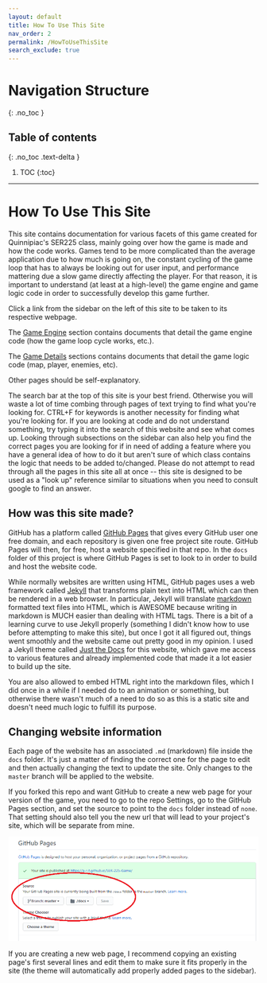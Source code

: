 ```yaml
---
layout: default
title: How To Use This Site
nav_order: 2
permalink: /HowToUseThisSite
search_exclude: true
---
```


# Navigation Structure
{: .no_toc }

## Table of contents
{: .no_toc .text-delta }

1. TOC
{:toc}

---

# How To Use This Site

This site contains documentation for various facets of this game created for Quinnipiac's SER225 class, mainly going over
how the game is made and how the code works. Games tend to be more complicated than the average application due to how much is going on,
the constant cycling of the game loop that has to always be looking out for user input, and performance mattering due a slow
game directly affecting the player. For that reason, it is important to understand (at least at a high-level) the game engine and game logic
code in order to successfully develop this game further.

Click a link from the sidebar on the left of this site to be taken to its respective webpage.

The [Game Engine](/GameEngine) section contains documents that detail the game engine code (how the game loop cycle works, etc.).

The [Game Details](/GameDetails) sections contains documents that detail the game logic code (map, player, enemies, etc).

Other pages should be self-explanatory.

The search bar at the top of this site is your best friend. Otherwise you will waste a lot of time combing through pages of text
trying to find what you're looking for. CTRL+F for keywords is another necessity for finding what you're looking for. If you are looking
at code and do not understand something, try typing it into the search of this website and see what comes up. Looking through subsections on the sidebar
can also help you find the correct pages you are looking for if in need of adding a feature where you have a general idea of how to do it but
aren't sure of which class contains the logic that needs to be added to/changed. Please do not attempt to read through all the pages
in this site all at once -- this site is designed to be used as a "look up" reference similar to situations when you need to consult google to find an answer.

## How was this site made?

GitHub has a platform called [GitHub Pages](https://pages.github.com/) that gives every GitHub user one free domain,
and each repository is given one free project site route. GitHub Pages will then, for free, host a website specified in that repo.
In the `docs` folder of this project is where GitHub Pages is set to look to in order to build and host the website code.

While normally websites are written using HTML, GitHub pages uses a web framework called [Jekyll](https://jekyllrb.com/) that
transforms plain text into HTML which can then be rendered in a web browser. 
In particular, Jekyll will translate [markdown](https://www.markdownguide.org/basic-syntax/) formatted text files into HTML,
which is AWESOME because writing in markdown is MUCH easier than dealing with HTML tags. There is a bit of a learning curve to use Jekyll
properly (something I didn't know how to use before attempting to make this site), 
but once I got it all figured out, things went smoothly and the website came out pretty good in my opinion. I used a Jekyll theme called [Just the Docs](https://pmarsceill.github.io/just-the-docs/) for this website, which gave me access to various features
and already implemented code that made it a lot easier to build up the site.

You are also allowed to embed HTML right into the markdown files, which I did once in a while if I needed do to an animation or something,
but otherwise there wasn't much of a need to do so as this is a static site and doesn't need much logic to fulfill its purpose.

## Changing website information

Each page of the website has an associated `.md` (markdown) file inside the `docs` folder. It's just a matter of finding the correct one
for the page to edit and then actually changing the text to update the site. Only changes to the `master` branch will be applied to the website.

If you forked this repo and want GitHub to create a new web page for your version of the game, you need to go to the repo Settings, go to the
GitHub Pages section, and set the source to point to the `docs` folder instead of `none`. That setting should also tell you the new
url that will lead to your project's site, which will be separate from mine.

![github-pages-source.png](../assets/images/github-pages-source.png)

If you are creating a new web page, I recommend copying an existing page's first several lines and edit them to make sure
it fits properly in the site (the theme will automatically add properly added pages to the sidebar).